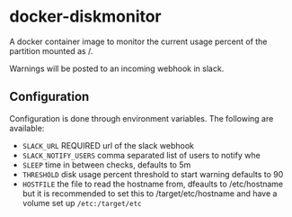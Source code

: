 # docker-diskmonitor
A docker container image to monitor the current usage percent of the partition
mounted as /.

Warnings will be posted to an incoming webhook in slack.

## Configuration
Configuration is done through environment variables. The following are
available:
- `SLACK_URL` REQUIRED url of the slack webhook
- `SLACK_NOTIFY_USERS` comma separated list of users to notify whe
- `SLEEP` time in between checks, defaults to 5m
- `THRESHOLD` disk usage percent threshold to start warning defaults to 90
- `HOSTFILE` the file to read the hostname from, dfeaults to /etc/hostname but
  it is recommended to set this to /target/etc/hostname and have a volume set up
  `/etc:/target/etc`
